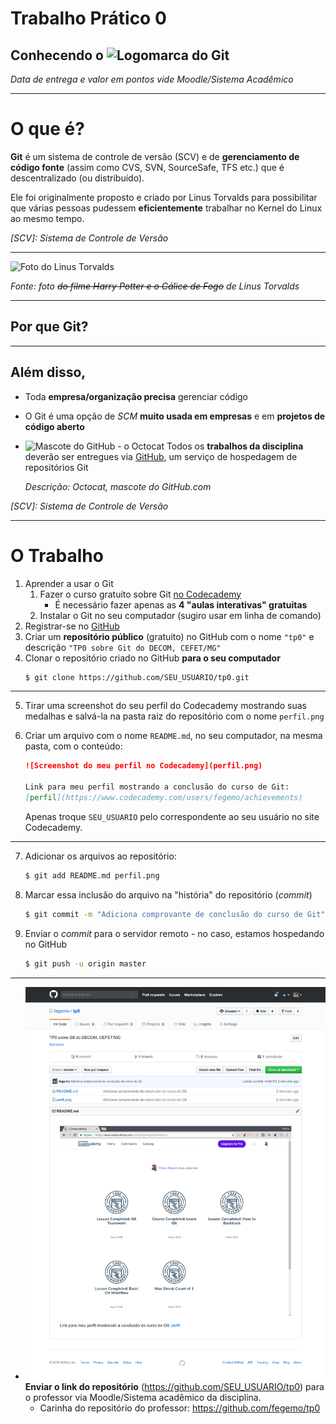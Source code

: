 <!-- {"layout": "title"} -->
# Trabalho Prático **0**

## Conhecendo o ![Logomarca do Git](../../images/git-logo.png) <!-- {style="height:1em;"} -->

_Data de entrega e valor em pontos vide Moodle/Sistema Acadêmico_

---
<!-- {"layout": "regular"} -->
# O que é?

**Git** é um sistema de controle de versão (SCV) e de **gerenciamento de
código fonte** (assim como CVS, SVN, SourceSafe, TFS etc.)
que é descentralizado (ou distribuído).

Ele foi originalmente proposto e criado por Linus Torvalds para possibilitar
que várias pessoas pudessem **eficientemente** trabalhar no Kernel do Linux
ao mesmo tempo.

*[SCV]: Sistema de Controle de Versão*

---
<!-- {"backdrop": "linus"} -->
![Foto do Linus Torvalds](../../images/linus-torvalds.jpg)

_Fonte: foto ~~do filme Harry Potter e o Cálice de Fogo~~ de Linus Torvalds_
<!-- {em:style="background-color: #fffa; padding: 0.15em 0.25em; border-radius: 5px"} -->
<!-- {s:style="color: #666"} -->

---
<!-- {"backdrop": "git-trends"} -->
## Por que **Git**?

---
## Além disso,

- Toda **empresa/organização precisa** gerenciar código
- O Git é uma opção de _SCM_ **muito usada em empresas** e em **projetos de
  código aberto**
- ![Mascote do GitHub - o Octocat](../../images/octocat.png) <!-- {.push-right} -->
  Todos os **trabalhos da disciplina** deverão ser entregues via [GitHub](http://www.github.com),
  um serviço de hospedagem de repositórios Git

  _Descrição: Octocat, mascote do GitHub.com_ <!-- {em:.push-right} -->

*[SCV]: Sistema de Controle de Versão*

---
<!-- {"layout": "regular"} -->
# O Trabalho

1. Aprender a usar o Git
   1. Fazer o curso gratuito sobre Git [no Codecademy](https://www.codecademy.com/learn/learn-git)
      - É necessário fazer apenas as **4 "aulas interativas" gratuitas**
   1. Instalar o Git no seu computador (sugiro usar em linha de comando)
1. Registrar-se no [GitHub](https://github.com/)
1. Criar um **repositório público** (gratuito) no GitHub com o nome
   `"tp0"` e descrição `"TP0 sobre Git do DECOM, CEFET/MG"`
1. Clonar o repositório criado no GitHub **para o seu computador**
   ```bash
   $ git clone https://github.com/SEU_USUARIO/tp0.git
   ```

---
<!-- {"layout": "regular"} -->

5. Tirar uma screenshot do seu perfil do Codecademy mostrando suas medalhas
   e salvá-la na pasta raiz do repositório com o nome `perfil.png`
5. Criar um arquivo com o nome `README.md`, no seu computador, na mesma pasta,
   com o conteúdo:

   ```markdown
   ![Screenshot do meu perfil no Codecademy](perfil.png)

   Link para meu perfil mostrando a conclusão do curso de Git:
   [perfil](https://www.codecademy.com/users/fegemo/achievements)
   ```

   Apenas troque `SEU_USUARIO` pelo correspondente ao seu usuário no
   site Codecademy.

---
<!-- {"layout": "regular"} -->

7. Adicionar os arquivos ao repositório:
   ```bash
   $ git add README.md perfil.png
   ```
7. Marcar essa inclusão do arquivo na "história" do repositório (_commit_)
   ```bash
   $ git commit -m "Adiciona comprovante de conclusão do curso de Git"
   ```
7. Enviar o _commit_ para o servidor remoto - no caso, estamos hospedando
   no GitHub
   ```bash
   $ git push -u origin master
   ```

---
<!-- {"layout": "regular"} -->


- ![](../../images/tp0-professor.png) <!-- {.push-right style="height: 50vh"} -->
  **Enviar o link do repositório** (https://github.com/SEU_USUARIO/tp0) para o
  professor via Moodle/Sistema acadêmico da disciplina.
  - Carinha do repositório do professor: https://github.com/fegemo/tp0
